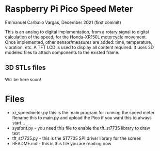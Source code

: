 # Raspberry Pi Pico Speed Meter

Emmanuel Carballo Vargas, December 2021 (first commit)

This is an analog to digital implementation, from a rotary signal to digital calculation of the speed, for the Honda-XR150L motorcycle movement.
Once implemented, other sensor/measures are added: time, temperature, vibration, etc.
A TFT LCD is used to display all content required.
It uses 3D modeled files to attach components to the existed frame. 

## 3D STLs files

Will be here soon!

# Files

- xr_speedmeter.py this is the main program for running the speed meter. Rename this to main.py and upload the Pico if you want this to always start...
- sysfont.py - you need this file to enable the tft_st7735 library to draw text
- tft_st7735.py - this is the ST7735 SPI driver library for the screen
- README.md - this is this file you are reading now
